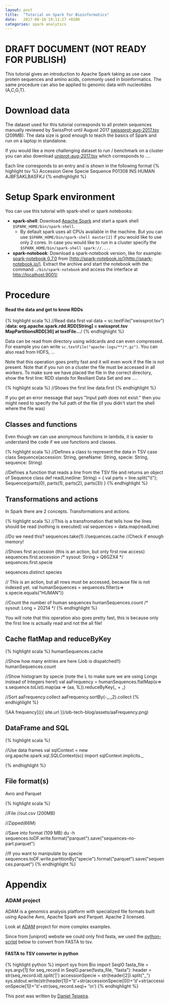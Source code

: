 ```yaml
---
layout: post
title:  "Tutorial on Spark for Bioinformatics"
date:   2017-08-10 19:11:27 +0200
categories: spark analytics
---
```


# DRAFT DOCUMENT (NOT READY FOR PUBLISH)

This tutorial gives an introduction to Apache Spark taking as use case protein sequences and amino acids, commonly used in  bioinformatics. The same procedure can also be applied to  genomic data with nucleotides (A,C,G,T).

# Download data

The dataset used for this tutorial corresponds to all protein sequences manually reviewed by SwissProt until August 2017 [swissprot-aug-2017.tsv](ftp://swissprot) (209MB). 
The data size is good enough to teach the basics of Spark and run on a laptop in standalone.

If you would like a more challenging dataset to run / benchmark on a cluster you can also download [uniprot-aug-2017.tsv](ftp://uniprot) which corresponds to ....
 
Each line corresponds to an entry and is shown in the following format
{% highlight tsv %}
Accession Gene  Specie  Sequence 
P01308  INS HUMAN AJBFSAKLBASFKJ
{% endhighlight %}

# Setup Spark environment
You can use this tutorial with spark-shell or spark notebooks:

- **spark-shell**: Download [Apache Spark](https://spark.apache.org/) and start a spark shell `$SPARK_HOME/bin/spark-shell`. 
  - By default spark uses all CPUs available in the machine. But you can use `$SPARK_HOME/bin/spark-shell master[2]` if you would like to use only 2 cores. In case you would like to run in a cluster specify the `$SPARK_HOME/bin/spark-shell spark://....`
- **spark-notebook**: Download a spark-notebook version, like for example: [spark-notebook 0.7.0](https://s3.eu-central-1.amazonaws.com/spark-notebook/tgz/spark-notebook-0.7.0-pre2-scala-2.11.7-spark-1.6.2-hadoop-2.7.3-with-hive-with-parquet.tgz?max-keys=100000) from [http://spark-notebook.io/](http://spark-notebook.io/). Extract the archive and start the notebook with the command `./bin/spark-notebook` and access the interface at [http://localhost:9001/](http://localhost:9001/).

# Procedure 

#### Read the data and get to know RDDs

{% highlight scala %}
//Read data first
val data = sc.textFile("swissprot.tsv")
/**data: org.apache.spark.rdd.RDD[String] = swissprot.tsv MapPartitionsRDD[36] at textFile...**/
{% endhighlight %}

Data can be read from directory using wildcards and can even compressed. For example you can write `sc.textFile("apache-logs/**/*.gz")`. You can also read from HDFS, ...

Note that this operation goes pretty fast and it will even work if the file is not present. Note that if you run on a cluster the file must be accessed in all workers.
To make sure we have placed the file in the correct directory, show the first line: 
RDD stands for Resiliant Data Set and are ....

{% highlight scala %}
//Shows the first line
data.first 
{% endhighlight %}

If you get an error message that says "Input path does not exist:" then you might need to specify the full path of the file (if you didn't start the shell where the file was)

## Classes and functions

Even though we can use anonymous functions in lambda, it is easier to understand the code if we use functions and classes.

{% highlight scala %}
//Defines a class to represent the data in TSV 
case class Sequence(accession: String, geneName: String, specie: String, sequence: String)

//Defines a function that reads a line from the TSV file and returns an object of Sequence class
def readLine(line: String) = {
  val parts = line.split("\t"); 
  Sequence(parts(0), parts(1), parts(2), parts(3))
}
{% endhighlight %}

## Transformations and actions

In Spark there are 2 concepts. Transformations and actions.


{% highlight scala %}
//This is a transfromation that tells how the lines should be read (nothing is executed)
val sequences = data.map(readLine)

//Do we need this? sequences.take(1)
//sequences.cache //Check if enough memory! 

//Shows first accession (this is an action, but only first row access)
sequences.first.accession
/* sysout: String = Q6GZX4 */
sequences.first.specie

sequences.distinct species

// This is an action, but all rows must be accessed, because file is not indexed yet.
val humanSequences = sequences.filter(s=> s.specie.equals("HUMAN"))

//Count the number of human sequences
humanSequences.count
/* sysout: Long = 20214 */
{% endhighlight %}


You will note that this operation also goes pretty fast, this is because only the first line is actually read and not the all file!

## Cache flatMap and reduceByKey

{% highlight scala %}
humanSequences.cache

//Show how many entries are here (Job is dispatched!!)
humanSequences.count

//Show histogram by specie (note the L to make sure we are using Longs instead of Integers here!)
val aaFrequency = humanSequences.flatMap(s=> s.sequence.toList).map(aa => (aa, 1L)).reduceByKey(_ + _)

//Sort
aaFrequency.collect
aaFrequency.sortBy(-_._2).collect
{% endhighlight %}

![AA frequency]({{ site.url }}/sib-tech-blog/assets/aaFrequency.png)

## DataFrame and SQL

{% highlight scala %}

//Use data frames
val sqlContext = new org.apache.spark.sql.SQLContext(sc)
import sqlContext.implicits._

{% endhighlight %}


## File format(s)
Avro and Parquet

{% highlight scala %}

//File
//out.csv (200MB)

//Zipped(66M)

//Save into format (109 MB) du -h
sequences.toDF.write.format("parquet").save("sequences-no-part.parquet")

//If you want to manipulate by specie
sequences.toDF.write.partitionBy("specie").format("parquet").save("sequences.parquet")
{% endhighlight %}

# Appendix


### ADAM project
ADAM is a genomics analysis platform with specialized file formats built using Apache Avro, Apache Spark and Parquet. Apache 2 licensed. 

Look at [ADAM](https://github.com/bigdatagenomics/adam) project for more complex examples.


[python-script]: #python-script
Since from [uniprot] website we could only find fasta, we used the  [python-script][python-script] below to convert from FASTA to tsv.

<a name="python-script"></a>
#### FASTA to TSV converter in python
{% highlight python %}
import sys
from Bio import SeqIO
fasta_file = sys.argv[1]
for seq_record in SeqIO.parse(fasta_file, "fasta"):
    header = str(seq_record.id).split('|')
    accessionSpecie = str(header[2]).split("_")
    sys.stdout.write(str(header[1])+'\t'+str(accessionSpecie[0])+'\t'+str(accessionSpecie[1])+'\t'+str(seq_record.seq)+ '\n')
{% endhighlight %}

[jekyll-docs]: https://jekyllrb.com/docs/home
[jekyll-gh]:   https://github.com/jekyll/jekyll
[jekyll-talk]: https://talk.jekyllrb.com/

This post was written by [Daniel Teixeira](http://github.com/ddtxra).
